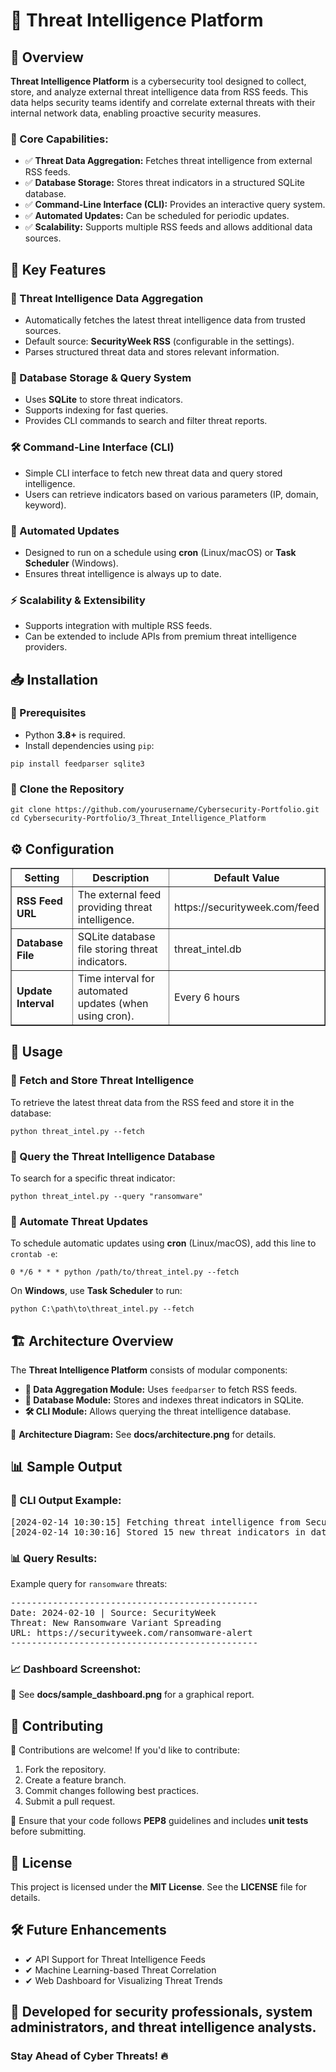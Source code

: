 <!DOCTYPE html>
<html lang="en">
<head>
    <meta charset="UTF-8">
 </head>
<body>

<h1>🚀 Threat Intelligence Platform</h1>

<h2>📌 Overview</h2>

<p>
    <b>Threat Intelligence Platform</b> is a cybersecurity tool designed to collect, store, and analyze external threat intelligence data from RSS feeds.
    This data helps security teams identify and correlate external threats with their internal network data, enabling proactive security measures.
</p>

<h3>🔹 Core Capabilities:</h3>
<ul>
    <li>✅ <b>Threat Data Aggregation:</b> Fetches threat intelligence from external RSS feeds.</li>
    <li>✅ <b>Database Storage:</b> Stores threat indicators in a structured SQLite database.</li>
    <li>✅ <b>Command-Line Interface (CLI):</b> Provides an interactive query system.</li>
    <li>✅ <b>Automated Updates:</b> Can be scheduled for periodic updates.</li>
    <li>✅ <b>Scalability:</b> Supports multiple RSS feeds and allows additional data sources.</li>
</ul>

<h2>🎯 Key Features</h2>

<h3>📡 Threat Intelligence Data Aggregation</h3>
<ul>
    <li>Automatically fetches the latest threat intelligence data from trusted sources.</li>
    <li>Default source: <b>SecurityWeek RSS</b> (configurable in the settings).</li>
    <li>Parses structured threat data and stores relevant information.</li>
</ul>

<h3>💾 Database Storage & Query System</h3>
<ul>
    <li>Uses <b>SQLite</b> to store threat indicators.</li>
    <li>Supports indexing for fast queries.</li>
    <li>Provides CLI commands to search and filter threat reports.</li>
</ul>

<h3>🛠 Command-Line Interface (CLI)</h3>
<ul>
    <li>Simple CLI interface to fetch new threat data and query stored intelligence.</li>
    <li>Users can retrieve indicators based on various parameters (IP, domain, keyword).</li>
</ul>

<h3>🔄 Automated Updates</h3>
<ul>
    <li>Designed to run on a schedule using <b>cron</b> (Linux/macOS) or <b>Task Scheduler</b> (Windows).</li>
    <li>Ensures threat intelligence is always up to date.</li>
</ul>

<h3>⚡ Scalability & Extensibility</h3>
<ul>
    <li>Supports integration with multiple RSS feeds.</li>
    <li>Can be extended to include APIs from premium threat intelligence providers.</li>
</ul>

<h2>📥 Installation</h2>

<h3>📌 Prerequisites</h3>
<ul>
    <li>Python <b>3.8+</b> is required.</li>
    <li>Install dependencies using <code>pip</code>:</li>
</ul>

<pre>
<code>pip install feedparser sqlite3</code>
</pre>

<h3>📌 Clone the Repository</h3>
<pre>
<code>git clone https://github.com/yourusername/Cybersecurity-Portfolio.git
cd Cybersecurity-Portfolio/3_Threat_Intelligence_Platform</code>
</pre>

<h2>⚙️ Configuration</h2>

<table border="1">
    <tr>
        <th>Setting</th>
        <th>Description</th>
        <th>Default Value</th>
    </tr>
    <tr>
        <td><b>RSS Feed URL</b></td>
        <td>The external feed providing threat intelligence.</td>
        <td>https://securityweek.com/feed</td>
    </tr>
    <tr>
        <td><b>Database File</b></td>
        <td>SQLite database file storing threat indicators.</td>
        <td>threat_intel.db</td>
    </tr>
    <tr>
        <td><b>Update Interval</b></td>
        <td>Time interval for automated updates (when using cron).</td>
        <td>Every 6 hours</td>
    </tr>
</table>

<h2>🚀 Usage</h2>

<h3>🔹 Fetch and Store Threat Intelligence</h3>
<p>To retrieve the latest threat data from the RSS feed and store it in the database:</p>
<pre>
<code>python threat_intel.py --fetch</code>
</pre>

<h3>🔹 Query the Threat Intelligence Database</h3>
<p>To search for a specific threat indicator:</p>
<pre>
<code>python threat_intel.py --query "ransomware"</code>
</pre>

<h3>🔹 Automate Threat Updates</h3>
<p>To schedule automatic updates using <b>cron</b> (Linux/macOS), add this line to <code>crontab -e</code>:</p>
<pre>
<code>0 */6 * * * python /path/to/threat_intel.py --fetch</code>
</pre>

<p>On <b>Windows</b>, use <b>Task Scheduler</b> to run:</p>
<pre>
<code>python C:\path\to\threat_intel.py --fetch</code>
</pre>

<h2>🏗 Architecture Overview</h2>

<p>The <b>Threat Intelligence Platform</b> consists of modular components:</p>

<ul>
    <li><b>📡 Data Aggregation Module:</b> Uses <code>feedparser</code> to fetch RSS feeds.</li>
    <li><b>💾 Database Module:</b> Stores and indexes threat indicators in SQLite.</li>
    <li><b>🛠 CLI Module:</b> Allows querying the threat intelligence database.</li>
</ul>

<p>📌 <b>Architecture Diagram:</b> See <b>docs/architecture.png</b> for details.</p>

<h2>📊 Sample Output</h2>

<h3>📄 CLI Output Example:</h3>

<pre>
[2024-02-14 10:30:15] Fetching threat intelligence from SecurityWeek...
[2024-02-14 10:30:16] Stored 15 new threat indicators in database.
</pre>

<h3>📊 Query Results:</h3>
<p>Example query for <code>ransomware</code> threats:</p>

<pre>
-----------------------------------------------
Date: 2024-02-10 | Source: SecurityWeek
Threat: New Ransomware Variant Spreading
URL: https://securityweek.com/ransomware-alert
-----------------------------------------------
</pre>

<h3>📈 Dashboard Screenshot:</h3>
<p>📌 See <b>docs/sample_dashboard.png</b> for a graphical report.</p>

<h2>🎯 Contributing</h2>

<p>🚀 Contributions are welcome! If you'd like to contribute:</p>

<ol>
    <li>Fork the repository.</li>
    <li>Create a feature branch.</li>
    <li>Commit changes following best practices.</li>
    <li>Submit a pull request.</li>
</ol>

<p>🔹 Ensure that your code follows <b>PEP8</b> guidelines and includes <b>unit tests</b> before submitting.</p>

<h2>📜 License</h2>

<p>This project is licensed under the <b>MIT License</b>. See the <b>LICENSE</b> file for details.</p>

<h2>🛠 Future Enhancements</h2>

<ul>
    <li>✔ API Support for Threat Intelligence Feeds</li>
    <li>✔ Machine Learning-based Threat Correlation</li>
    <li>✔ Web Dashboard for Visualizing Threat Trends</li>
</ul>

<h2>🚀 Developed for security professionals, system administrators, and threat intelligence analysts.</h2>
<h3>Stay Ahead of Cyber Threats! 🔥</h3>

</body>
</html>
